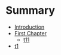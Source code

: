 # Summary

* [Introduction](README.md)
* [First Chapter](chapter1.md)
  * [t11](chapter1/t11.md)
* [t1](t1.md)

